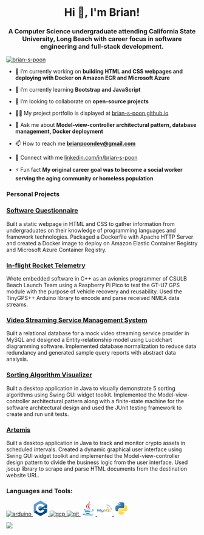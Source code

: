 

<h1 align="center">Hi 👋, I'm Brian!</h1>
<h3 align="center">A Computer Science undergraduate attending California State University, Long Beach with career focus in software engineering and full-stack development.</h3>

<!-- PROFILE VIEWS BADGE -->
<p align="left"> <a href="#"><img src="https://komarev.com/ghpvc/?username=brian-s-poon&label=Profile%20views&color=0e75b6&style=flat" alt="brian-s-poon" /></a> </p>

- 🔭 I’m currently working on **building HTML and CSS webpages and deploying with Docker on Amazon ECR and Microsoft Azure**

- 🌱 I’m currently learning **Bootstrap and JavaScript**

- 👯 I’m looking to collaborate on **open-source projects**

- 👨‍💻 My project portfolio is displayed at [brian-s-poon.github.io](https://brian-s-poon.github.io/)

- 💬 Ask me about **Model-view-controller architectural pattern, database management, Docker deployment**

- 📫 How to reach me **brianpoondev@gmail.com**

- 📄 Connect with me [linkedin.com/in/brian-s-poon](https://www.linkedin.com/in/brian-s-poon/)

- ⚡ Fun fact **My original career goal was to become a social worker serving the aging community or homeless population**


### Personal Projects

<!-- Software Questionnaire -->
### <a href="https://github.com/Brian-S-Poon/Software-Questionnaire">Software Questionnaire</a>
Built a static webpage in HTML and CSS to gather information from undergraduates on their knowledge of programming languages and framework technologies. Packaged a Dockerfile with Apache HTTP Server and created a Docker image to deploy on Amazon Elastic Container Registry and Microsoft Azure Container Registry.

<!-- In-flight Rocket Telemetry -->
### <a href="https://github.com/Brian-S-Poon/Raspberry-Pi-Pico-Projects/tree/main/Raspberry%20Pi%20Pico%20GT-U7%20GPS%20Module">In-flight Rocket Telemetry</a>
Wrote embedded software in C++ as an avionics programmer of CSULB Beach Launch Team using a Raspberry Pi Pico to test the GT-U7 GPS module with the purpose of vehicle recovery and reusability. Used the TinyGPS++ Arduino library to encode and parse received NMEA data streams.

<!-- Video Streaming Service Management System -->
### <a href="https://github.com/Brian-S-Poon/video-streaming-service-management-system">Video Streaming Service Management System</a>
Built a relational database for a mock video streaming service provider in MySQL and designed a Entity-relationship model using Lucidchart diagramming software. Implemented database normalization to reduce data redundancy and generated sample query reports with abstract data analysis.

<!-- Sorting Algorithm Visualizer -->
### <a href="https://github.com/Brian-S-Poon/Sorting-Algorithm-Visualizer">Sorting Algorithm Visualizer</a>
Built a desktop application in Java to visually demonstrate 5 sorting algorithms using Swing GUI widget toolkit. 
Implemented the Model-view-controller architectural pattern along with a finite-state machine for the software architectural design and used the JUnit testing framework to create and run unit tests.

<!-- Artemis -->
### <a href="https://github.com/Brian-S-Poon/Artemis">Artemis</a>
Built a desktop application in Java to track and monitor crypto assets in scheduled intervals. Created a dynamic graphical user interface using Swing GUI widget toolkit and implemented the Model-view-controller design pattern to divide the business logic from the user interface. Used jsoup library to scrape and parse HTML documents from the destination website URL.



<h3 align="left">Languages and Tools:</h3>
<p align="left"> <a href="https://www.arduino.cc/" target="_blank" rel="noreferrer"> <img src="https://cdn.worldvectorlogo.com/logos/arduino-1.svg" alt="arduino" width="40" height="40"/> </a> <a href="https://www.w3schools.com/cpp/" target="_blank" rel="noreferrer"> <img src="https://raw.githubusercontent.com/devicons/devicon/master/icons/cplusplus/cplusplus-original.svg" alt="cplusplus" width="40" height="40"/> </a> <a href="https://cloud.google.com" target="_blank" rel="noreferrer"> <img src="https://www.vectorlogo.zone/logos/google_cloud/google_cloud-icon.svg" alt="gcp" width="40" height="40"/> </a> <a href="https://git-scm.com/" target="_blank" rel="noreferrer"> <img src="https://www.vectorlogo.zone/logos/git-scm/git-scm-icon.svg" alt="git" width="40" height="40"/> </a> <a href="https://www.java.com" target="_blank" rel="noreferrer"> <img src="https://raw.githubusercontent.com/devicons/devicon/master/icons/java/java-original.svg" alt="java" width="40" height="40"/> </a> <a href="https://www.mysql.com/" target="_blank" rel="noreferrer"> <img src="https://raw.githubusercontent.com/devicons/devicon/master/icons/mysql/mysql-original-wordmark.svg" alt="mysql" width="40" height="40"/> </a> <a href="https://www.python.org" target="_blank" rel="noreferrer"> <img src="https://raw.githubusercontent.com/devicons/devicon/master/icons/python/python-original.svg" alt="python" width="40" height="40"/> </a> </p>





<!-- GITHUB CONTRIBUTION STATS BADGE -->
<p align='left'>
  <a href="#"><img src="https://github-readme-stats.vercel.app/api?username=Brian-S-Poon&count_private=true&show_icons=true&theme=cobalt"</a>
</p>








<!--
**briansiuhinpoon/briansiuhinpoon** is a ✨ _special_ ✨ repository because its `README.md` (this file) appears on your GitHub profile.

Here are some ideas to get you started:

- 🔭 I’m currently working on 
- 🌱 I’m currently learning HTML, CSS, Javascript
- 👯 I’m looking to collaborate on ...
- 🤔 I’m looking for help with front-end engineering
- 💬 Ask me about managing databases, unit testing, and object-oriented programming
- 📫 How to reach me: brianpoondev@gmail.com
- 😄 Pronouns: He/Him
- ⚡ Fun fact: The Adelie penguin gifts a pebble to propose.
-->
